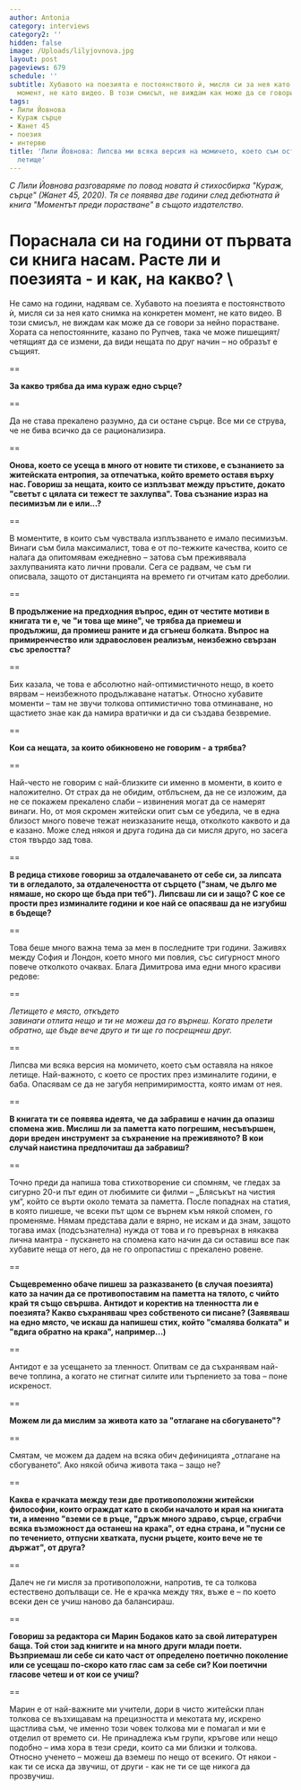 ```yaml
---
author: Antonia
category: interviews
category2: ''
hidden: false
image: /Uploads/lilyjovnova.jpg
layout: post
pageviews: 679
schedule: ''
subtitle: Хубавото на поезията е постоянството ѝ, мисля си за нея като снимка на конкретен
  момент, не като видео. В този смисъл, не виждам как може да се говори за нейно порастване
tags:
- Лили Йовнова
- Кураж сърце
- Жанет 45
- поезия
- интервю
title: 'Лили Йовнова: Липсва ми всяка версия на момичето, което съм оставяла на някое
  летище'
---
```


*С Лили Йовнова разговаряме по повод новата й стихосбирка "Кураж, сърце" (Жанет 45, 2020). Тя се появява две години след дебютната й книга "Моментът преди порастване" в същото издателство.* 

**Пораснала си на години от първата си книга насам. Расте ли и поезията - и как, на какво?**
\
==

Не само на години, надявам се. Хубавото на поезията е постоянството ѝ, мисля си за нея като снимка на конкретен момент, не като видео. В този смисъл, не виждам как може да се говори за нейно порастване. Хората са непостоянните, казано по Рупчев, така че може пишещият/четящият да се измени, да види нещата по друг начин – но образът е същият. 

\==

**За какво трябва да има кураж едно сърце?**

\==

Да не става прекалено разумно, да си остане сърце. Все ми се струва, че не бива всичко да се рационализира. 

\==

**Онова, което се усеща в много от новите ти стихове, е съзнанието за житейската ентропия, за отпечатъка, който времето оставя върху нас. Говориш за нещата, които се изплъзват между пръстите, докато "светът с цялата си тежест те захлупва". Това съзнание израз на песимизъм ли е или...?** 

\==

В моментите, в които съм чувствала изплъзването е имало песимизъм. Винаги съм била максималист, това е от по-тежките качества, които се налага да опитомявам ежедневно – затова съм преживявала захлупванията като лични провали. Сега се радвам, че съм ги описвала, защото от дистанцията на времето ги отчитам като дреболии.

\==

**В продължение на предходния въпрос, един от честите мотиви в книгата ти е, че "и това ще мине", че трябва да приемеш и продължиш, да промиеш раните и да сгънеш болката. Въпрос на примиренчество или здравословен реализъм, неизбежно свързан със зрелостта?**

\==

Бих казала, че това е абсолютно най-оптимистичното нещо, в което вярвам – неизбежното продължаване нататък. Относно хубавите моменти – там не звучи толкова оптимистично това отминаване, но щастието знае как да намира вратички и да си създава безвремие. 

\==

**Кои са нещата, за които обикновено не говорим - а трябва?**

\==

Най-често не говорим с най-близките си именно в моменти, в които е наложително. От страх да не обидим, отблъснем, да не се изложим, да не се покажем прекалено слаби – извинения могат да се намерят винаги. Но, от моя скромен житейски опит съм се убедила, че в една близост много повече тежат неизказаните неща, отколкото каквото и да е казано. Може след някоя и друга година да си мисля друго, но засега стоя твърдо зад това.

\==

**В редица стихове говориш за отдалечаването от себе си, за липсата ти в огледалото, за отдалечеността от сърцето ("знам, че дълго ме нямаше, но скоро ще бъда при теб"). Липсваш ли си и защо? С кое се прости през изминалите години и кое най се опасяваш да не изгубиш в бъдеще?**

\==

Това беше много важна тема за мен в последните три години. Заживях между София и Лондон, което много ми повлия, със сигурност много повече отколкото очаквах. Блага Димитрова има едни много красиви редове:

\==

*Летището е място, откъдето*\
*завинаги отлита нещо
и ти не можеш да го върнеш. 
Когато прелети обратно,
ще бъде вече друго 
и ти ще го посрещнеш друг.* 

\==

Липсва ми всяка версия на момичето, което съм оставяла на някое летище. Най-важното, с което се простих през изминалите години, е баба. Опасявам се да не загубя непримиримостта, която имам от нея. 

\==

**В книгата ти се появява идеята, че да забравиш е начин да опазиш спомена жив. Мислиш ли за паметта като погрешим, несъвършен, дори вреден инструмент за съхранение на преживяното? В кои случай наистина предпочиташ да забравиш?**

\==

Точно преди да напиша това стихотворение си спомням, че гледах за сигурно 20-и път един от любимите си филми – „Блясъкът на чистия ум“, който се върти около темата за паметта. После попаднах на статия, в която пишеше, че всеки път щом се върнем към някой спомен, го променяме. Нямам представа дали е вярно, не искам и да знам, защото тогава имах (подсъзнателна) нужда от това и го превърнах в някаква лична мантра - пускането на спомена като начин да си оставиш все пак хубавите неща от него, да не го опропастиш с прекалено ровене.

\==

**Същевременно обаче пишеш за разказването (в случая поезията) като за начин да се противопоставим на паметта на тялото, с чийто край тя също свършва. Антидот и коректив на тленността ли е поезията? Какво съхраняваш чрез собственото си писане? (Заявяваш на едно място, че искаш да напишеш стих, който "смалява болката" и "вдига обратно на крака", например...)**

\==

Антидот е за усещането за тленност. Опитвам се да съхранявам най-вече топлина, а когато не стигнат силите или търпението за това – поне искреност. 

\==

**Можем ли да мислим за живота като за "отлагане на сбогуването"?**

\==

Смятам, че можем да дадем на всяка обич дефиницията „отлагане на сбогуването“. Ако някой обича живота така – защо не?

\==

**Каква е крачката между тези две противоположни житейски философии, които ограждат като в скоби началото и края на книгата ти, а именно "вземи се в ръце, "дръж много здраво, сърце, сграбчи всяка възможност да останеш на крака", от една страна, и "пусни се по течението, отпусни хватката, пусни ръцете, които вече не те държат", от друга?**

\==

Далеч не ги мисля за противоположни, напротив, те са толкова естествено допълващи се. Не е крачка между тях, въже е – по което всеки ден се учиш наново да балансираш. 

\==

**Говориш за редактора си Марин Бодаков като за свой литературен баща. Той стои зад книгите и на много други млади поети. Възприемаш ли себе си като част от определено поетично поколение или се усещаш по-скоро като глас сам за себе си? Кои поетични гласове четеш и от кои се учиш?**

\==

Марин е от най-важните ми учители, дори в чисто житейски план толкова се възхищавам на прецизността и мекотата му, искрено щастлива съм, че именно този човек толкова ми е помагал и ми е отделил от времето си. Не принадлежа към групи, кръгове или нещо подобно – има хора в тези среди, които са ми близки и толкова. Относно ученето – можеш да вземеш по нещо от всекиго. От някои - как ти се иска да звучиш, от други - как не ти се ще никога да прозвучиш.